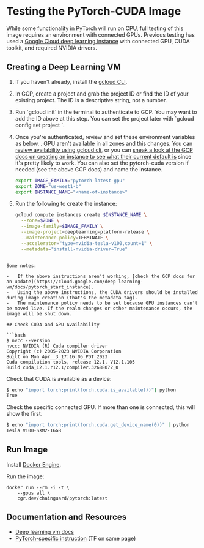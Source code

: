 # Testing the PyTorch-CUDA Image

While some functionality in PyTorch will run on CPU, full testing of this image requires an environment with connected GPUs. Previous testing has used a [Google Cloud deep learning instance](https://cloud.google.com/deep-learning-vm) with connected GPU, CUDA toolkit, and required NVIDIA drivers.

## Creating a Deep Learning VM

1.  If you haven't already, install the [gcloud CLI](https://cloud.google.com/sdk/docs/install).
2.  In GCP, create a project and grab the project ID or find the ID of your existing project. The ID is a descriptive string, not a number.
3.  Run \`gcloud init\` in the terminal to authenticate to GCP. You may want to add the ID above at this step. You can set the project later with \`gcloud config set project <project-id>\`.
4.  Once you're authenticated, review and set these environment variables as below. . GPU aren't available in all zones and this changes. You can [review availability using gcloud cli](https://cloud.google.com/compute/docs/gpus/gpu-regions-zones), or you can [sneak a look at the GCP docs on creating an instance to see what their current default is](https://cloud.google.com/deep-learning-vm/docs/pytorch_start_instance) since it's pretty likely to work. You can also set the pytorch-cuda version if needed (see the above GCP docs) and name the instance.

	```bash
	export IMAGE_FAMILY="pytorch-latest-gpu"
	export ZONE="us-west1-b"
	export INSTANCE_NAME="<name-of-instance>" 
	```

1.  Run the following to create the instance:

	```bash
    gcloud compute instances create $INSTANCE_NAME \
      --zone=$ZONE \
      --image-family=$IMAGE_FAMILY \
      --image-project=deeplearning-platform-release \
      --maintenance-policy=TERMINATE \
      --accelerator="type=nvidia-tesla-v100,count=1" \
      --metadata="install-nvidia-driver=True"
  ```

Some notes:

-   If the above instructions aren't working, [check the GCP docs for an update](https://cloud.google.com/deep-learning-vm/docs/pytorch_start_instance).
-   Using the above instructions, the CUDA drivers should be installed during image creation (that's the metadata tag).
-   The maintenance policy needs to be set because GPU instances can't be moved live. If the realm changes or other maintenance occurs, the image will be shut down.

## Check CUDA and GPU Availability

```bash
$ nvcc --version
nvcc: NVIDIA (R) Cuda compiler driver
Copyright (c) 2005-2023 NVIDIA Corporation
Built on Mon_Apr__3_17:16:06_PDT_2023
Cuda compilation tools, release 12.1, V12.1.105
Build cuda_12.1.r12.1/compiler.32688072_0
```

Check that CUDA is available as a device:

```bash
$ echo "import torch;print(torch.cuda.is_available())"| python
True
```

Check the specific connected GPU. If more than one is connected, this will show the first.

```bash
$ echo "import torch;print(torch.cuda.get_device_name(0))" | python
Tesla V100-SXM2-16GB
```

## Run Image

Install [Docker Engine](https://docs.docker.com/engine/install/ubuntu/).

Run the image:

```
docker run --rm -i -t \
    --gpus all \
    cgr.dev/chainguard/pytorch:latest
```	

## Documentation and Resources

-   [Deep learning vm docs](https://cloud.google.com/deep-learning-vm/docs?_gl=1*2hwanx*_ga*MjUwMTMwMjA5LjE3MTE5OTYxNTU.*_ga_WH2QY8WWF5*MTcxMjg0MzE4OS40LjEuMTcxMjg0NzI3NS4wLjAuMA..&_ga=2.149113461.-250130209.1711996155)
-   [PyTorch-specific instruction](https://cloud.google.com/deep-learning-vm/docs/pytorch_start_instance) (TF on same page)
